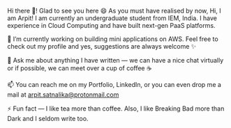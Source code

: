 Hi there 👋! Glad to see you here 😄
As you must have realised by now, Hi, I am Arpit! I am currently an undergraduate student from IEM, India. I have experience in Cloud Computing and have built next-gen PaaS platforms.

🔭 I’m currently working on building mini applications on AWS. Feel free to check out my profile and yes, suggestions are always welcome ✨

💬 Ask me about anything I have written ⁠— we can have a nice chat virtually or if possible, we can meet over a cup of coffee ☕

📫 You can reach me on my Portfolio, LinkedIn, or you can even drop me a mail at arpit.satnalika@protonmail.com

⚡ Fun fact — I like tea more than coffee. Also, I like Breaking Bad more than Dark and I seldom write too.

